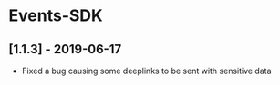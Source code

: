 # Events-SDK

## [1.1.3] - 2019-06-17
- Fixed a bug causing some deeplinks to be sent with sensitive data
